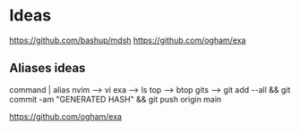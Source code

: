 # Ideas 

https://github.com/bashup/mdsh
https://github.com/ogham/exa

## Aliases ideas


command | alias
nvim --> vi
exa --> ls
top --> btop
gits --> git add --all && git commit -am "GENERATED HASH" && git push origin main


https://github.com/ogham/exa














